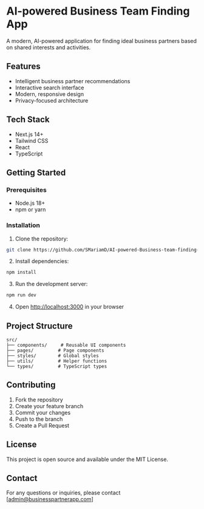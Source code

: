 # AI-powered Business Team Finding App

A modern, AI-powered application for finding ideal business partners based on shared interests and activities.

## Features
- Intelligent business partner recommendations
- Interactive search interface
- Modern, responsive design
- Privacy-focused architecture

## Tech Stack
- Next.js 14+
- Tailwind CSS
- React
- TypeScript

## Getting Started

### Prerequisites
- Node.js 18+
- npm or yarn

### Installation
1. Clone the repository:
```bash
git clone https://github.com/SMariamD/AI-powered-Business-team-finding-app.git
```

2. Install dependencies:
```bash
npm install
```

3. Run the development server:
```bash
npm run dev
```

4. Open [http://localhost:3000](http://localhost:3000) in your browser

## Project Structure
```
src/
├── components/     # Reusable UI components
├── pages/         # Page components
├── styles/        # Global styles
├── utils/         # Helper functions
└── types/         # TypeScript types
```

## Contributing
1. Fork the repository
2. Create your feature branch
3. Commit your changes
4. Push to the branch
5. Create a Pull Request

## License
This project is open source and available under the MIT License.

## Contact
For any questions or inquiries, please contact [admin@businesspartnerapp.com]
